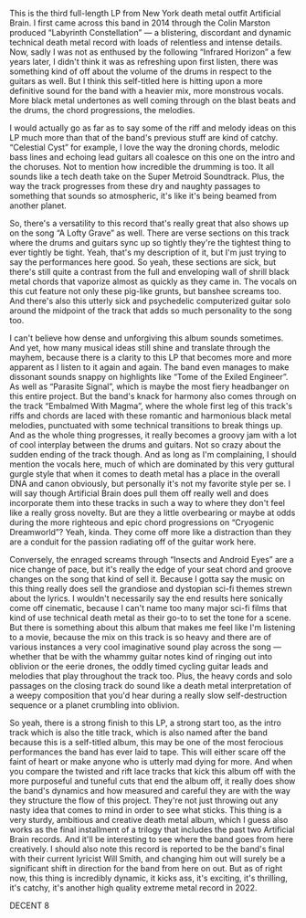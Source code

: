 This is the third full-length LP from New York death metal outfit Artificial Brain. I first came across this band in 2014 through the Colin Marston produced “Labyrinth Constellation” — a blistering, discordant and dynamic technical death metal record with loads of relentless and intense details. Now, sadly I was not as enthused by the following “Infrared Horizon” a few years later, I didn't think it was as refreshing upon first listen, there was something kind of off about the volume of the drums in respect to the guitars as well. But I think this self-titled here is hitting upon a more definitive sound for the band with a heavier mix, more monstrous vocals. More black metal undertones as well coming through on the blast beats and the drums, the chord progressions, the melodies.

I would actually go as far as to say some of the riff and melody ideas on this LP much more than that of the band's previous stuff are kind of catchy. “Celestial Cyst” for example, I love the way the droning chords, melodic bass lines and echoing lead guitars all coalesce on this one on the intro and the choruses. Not to mention how incredible the drumming is too. It all sounds like a tech death take on the Super Metroid Soundtrack. Plus, the way the track progresses from these dry and naughty passages to something that sounds so atmospheric, it's like it's being beamed from another planet.

So, there's a versatility to this record that's really great that also shows up on the song “A Lofty Grave” as well. There are verse sections on this track where the drums and guitars sync up so tightly they're the tightest thing to ever tightly be tight. Yeah, that's my description of it, but I'm just trying to say the performances here good. So yeah, these sections are sick, but there's still quite a contrast from the full and enveloping wall of shrill black metal chords that vaporize almost as quickly as they came in. The vocals on this cut feature not only these pig-like grunts, but banshee screams too. And there's also this utterly sick and psychedelic computerized guitar solo around the midpoint of the track that adds so much personality to the song too.

I can't believe how dense and unforgiving this album sounds sometimes. And yet, how many musical ideas still shine and translate through the mayhem, because there is a clarity to this LP that becomes more and more apparent as I listen to it again and again. The band even manages to make dissonant sounds snappy on highlights like “Tome of the Exiled Engineer”. As well as “Parasite Signal”, which is maybe the most fiery headbanger on this entire project. But the band's knack for harmony also comes through on the track “Embalmed With Magma”, where the whole first leg of this track's riffs and chords are laced with these romantic and harmonious black metal melodies, punctuated with some technical transitions to break things up. And as the whole thing progresses, it really becomes a groovy jam with a lot of cool interplay between the drums and guitars. Not so crazy about the sudden ending of the track though. And as long as I'm complaining, I should mention the vocals here, much of which are dominated by this very guttural gurgle style that when it comes to death metal has a place in the overall DNA and canon obviously, but personally it's not my favorite style per se. I will say though Artificial Brain does pull them off really well and does incorporate them into these tracks in such a way to where they don't feel like a really gross novelty. But are they a little overbearing or maybe at odds during the more righteous and epic chord progressions on “Cryogenic Dreamworld”? Yeah, kinda. They come off more like a distraction than they are a conduit for the passion radiating off of the guitar work here.

Conversely, the enraged screams through “Insects and Android Eyes” are a nice change of pace, but it's really the edge of your seat chord and groove changes on the song that kind of sell it. Because I gotta say the music on this thing really does sell the grandiose and dystopian sci-fi themes strewn about the lyrics. I wouldn't necessarily say the end results here sonically come off cinematic, because I can't name too many major sci-fi films that kind of use technical death metal as their go-to to set the tone for a scene. But there is something about this album that makes me feel like I'm listening to a movie, because the mix on this track is so heavy and there are of various instances a very cool imaginative sound play across the song — whether that be with the whammy guitar notes kind of ringing out into oblivion or the eerie drones, the oddly timed cycling guitar leads and melodies that play throughout the track too. Plus, the heavy cords and solo passages on the closing track do sound like a death metal interpretation of a weepy composition that you'd hear during a really slow self-destruction sequence or a planet crumbling into oblivion.

So yeah, there is a strong finish to this LP, a strong start too, as the intro track which is also the title track, which is also named after the band because this is a self-titled album, this may be one of the most ferocious performances the band has ever laid to tape. This will either scare off the faint of heart or make anyone who is utterly mad dying for more. And when you compare the twisted and rift lace tracks that kick this album off with the more purposeful and tuneful cuts that end the album off, it really does show the band's dynamics and how measured and careful they are with the way they structure the flow of this project. They're not just throwing out any nasty idea that comes to mind in order to see what sticks. This thing is a very sturdy, ambitious and creative death metal album, which I guess also works as the final installment of a trilogy that includes the past two Artificial Brain records. And it'll be interesting to see where the band goes from here creatively. I should also note this record is reported to be the band's final with their current lyricist Will Smith, and changing him out will surely be a significant shift in direction for the band from here on out. But as of right now, this thing is incredibly dynamic, it kicks ass, it's exciting, it's thrilling, it's catchy, it's another high quality extreme metal record in 2022.

DECENT 8
